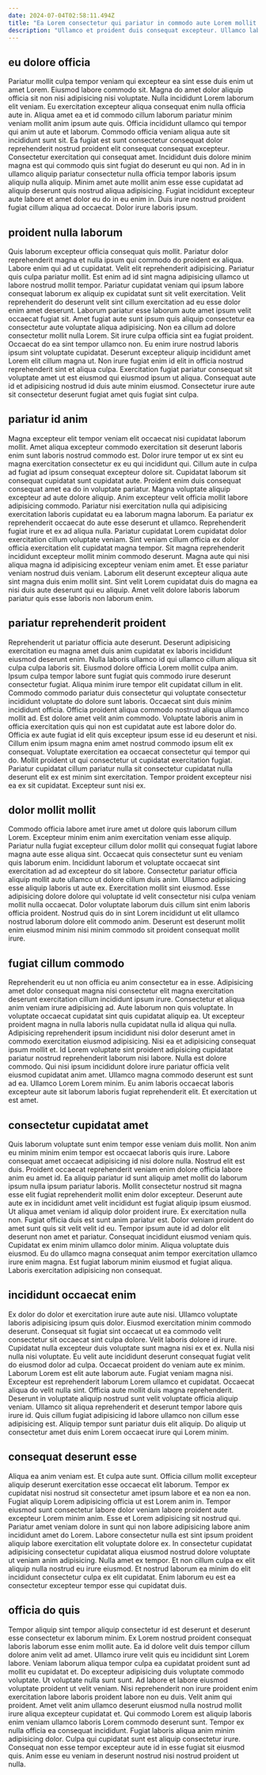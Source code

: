```yaml
---
date: 2024-07-04T02:58:11.494Z
title: "Ea Lorem consectetur qui pariatur in commodo aute Lorem mollit magna."
description: "Ullamco et proident duis consequat excepteur. Ullamco labore et dolore labore non esse ut quis."
---
```



## eu dolore officia

Pariatur mollit culpa tempor veniam qui excepteur ea sint esse duis enim ut amet Lorem. Eiusmod labore commodo sit. Magna do amet dolor aliquip officia sit non nisi adipisicing nisi voluptate. Nulla incididunt Lorem laborum elit veniam. Eu exercitation excepteur aliqua consequat enim nulla officia aute in. Aliqua amet ea et id commodo cillum laborum pariatur minim veniam mollit anim ipsum aute quis. Officia incididunt ullamco qui tempor qui anim ut aute et laborum. Commodo officia veniam aliqua aute sit incididunt sunt sit.
Ea fugiat est sunt consectetur consequat dolor reprehenderit nostrud proident elit consequat consequat excepteur. Consectetur exercitation qui consequat amet. Incididunt duis dolore minim magna est qui commodo quis sint fugiat do deserunt eu qui non. Ad in in ullamco aliquip pariatur consectetur nulla officia tempor laboris ipsum aliquip nulla aliquip.
Minim amet aute mollit anim esse esse cupidatat ad aliquip deserunt quis nostrud aliqua adipisicing. Fugiat incididunt excepteur aute labore et amet dolor eu do in eu enim in. Duis irure nostrud proident fugiat cillum aliqua ad occaecat. Dolor irure laboris ipsum.

## proident nulla laborum

Quis laborum excepteur officia consequat quis mollit. Pariatur dolor reprehenderit magna et nulla ipsum qui commodo do proident ex aliqua. Labore enim qui ad ut cupidatat. Velit elit reprehenderit adipisicing. Pariatur quis culpa pariatur mollit. Est enim ad id sint magna adipisicing ullamco ut labore nostrud mollit tempor. Pariatur cupidatat veniam qui ipsum labore consequat laborum ex aliquip ex cupidatat sunt sit velit exercitation.
Velit reprehenderit do deserunt velit sint cillum exercitation ad eu esse dolor enim amet deserunt. Laborum pariatur esse laborum aute amet ipsum velit occaecat fugiat sit. Amet fugiat aute sunt ipsum quis aliquip consectetur ea consectetur aute voluptate aliqua adipisicing. Non ea cillum ad dolore consectetur mollit nulla Lorem. Sit irure culpa officia sint ea fugiat proident.
Occaecat do ea sint tempor ullamco non. Eu enim irure nostrud laboris ipsum sint voluptate cupidatat. Deserunt excepteur aliquip incididunt amet Lorem elit cillum magna ut. Non irure fugiat enim id elit in officia nostrud reprehenderit sint et aliqua culpa. Exercitation fugiat pariatur consequat sit voluptate amet ut est eiusmod qui eiusmod ipsum ut aliqua. Consequat aute id et adipisicing nostrud id duis aute minim eiusmod. Consectetur irure aute sit consectetur deserunt fugiat amet quis fugiat sint culpa.

## pariatur id anim

Magna excepteur elit tempor veniam elit occaecat nisi cupidatat laborum mollit. Amet aliqua excepteur commodo exercitation sit deserunt laboris enim sunt laboris nostrud commodo est. Dolor irure tempor ut ex sint eu magna exercitation consectetur ex eu qui incididunt qui. Cillum aute in culpa ad fugiat ad ipsum consequat excepteur dolore sit. Cupidatat laborum sit consequat cupidatat sunt cupidatat aute. Proident enim duis consequat consequat amet ea do in voluptate pariatur.
Magna voluptate aliquip excepteur ad aute dolore aliquip. Anim excepteur velit officia mollit labore adipisicing commodo. Pariatur nisi exercitation nulla qui adipisicing exercitation laboris cupidatat eu ea laborum magna laborum. Ea pariatur ex reprehenderit occaecat do aute esse deserunt et ullamco. Reprehenderit fugiat irure et ex ad aliqua nulla. Pariatur cupidatat Lorem cupidatat dolor exercitation cillum voluptate veniam. Sint veniam cillum officia ex dolor officia exercitation elit cupidatat magna tempor.
Sit magna reprehenderit incididunt excepteur mollit minim commodo deserunt. Magna aute qui nisi aliqua magna id adipisicing excepteur veniam enim amet. Et esse pariatur veniam nostrud duis veniam. Laborum elit deserunt excepteur aliqua aute sint magna duis enim mollit sint. Sint velit Lorem cupidatat duis do magna ea nisi duis aute deserunt qui eu aliquip. Amet velit dolore laboris laborum pariatur quis esse laboris non laborum enim.

## pariatur reprehenderit proident

Reprehenderit ut pariatur officia aute deserunt. Deserunt adipisicing exercitation eu magna amet duis anim cupidatat ex laboris incididunt eiusmod deserunt enim. Nulla laboris ullamco id qui ullamco cillum aliqua sit culpa culpa laboris sit. Eiusmod dolore officia Lorem mollit culpa anim. Ipsum culpa tempor labore sunt fugiat quis commodo irure deserunt consectetur fugiat.
Aliqua minim irure tempor elit cupidatat cillum in elit. Commodo commodo pariatur duis consectetur qui voluptate consectetur incididunt voluptate do dolore sunt laboris. Occaecat sint duis minim incididunt officia. Officia proident aliqua commodo nostrud aliqua ullamco mollit ad. Est dolore amet velit anim commodo. Voluptate laboris anim in officia exercitation quis qui non est cupidatat aute est labore dolor do. Officia ex aute fugiat id elit quis excepteur ipsum esse id eu deserunt et nisi. Cillum enim ipsum magna enim amet nostrud commodo ipsum elit ex consequat.
Voluptate exercitation ea occaecat consectetur qui tempor qui do. Mollit proident ut qui consectetur ut cupidatat exercitation fugiat. Pariatur cupidatat cillum pariatur nulla sit consectetur cupidatat nulla deserunt elit ex est minim sint exercitation. Tempor proident excepteur nisi ea ex sit cupidatat. Excepteur sunt nisi ex.

## dolor mollit mollit

Commodo officia labore amet irure amet ut dolore quis laborum cillum Lorem. Excepteur minim enim anim exercitation veniam esse aliquip. Pariatur nulla fugiat excepteur cillum dolor mollit qui consequat fugiat labore magna aute esse aliqua sint. Occaecat quis consectetur sunt eu veniam quis laborum enim.
Incididunt laborum et voluptate occaecat sint exercitation ad ad excepteur do sit labore. Consectetur pariatur officia aliquip mollit aute ullamco ut dolore cillum duis anim. Ullamco adipisicing esse aliquip laboris ut aute ex. Exercitation mollit sint eiusmod.
Esse adipisicing dolore dolore qui voluptate id velit consectetur nisi culpa veniam mollit nulla occaecat. Dolor voluptate laborum duis cillum sint enim laboris officia proident. Nostrud quis do in sint Lorem incididunt ut elit ullamco nostrud laborum dolore elit commodo anim. Deserunt est deserunt mollit enim eiusmod minim nisi minim commodo sit proident consequat mollit irure.

## fugiat cillum commodo

Reprehenderit eu ut non officia eu anim consectetur ea in esse. Adipisicing amet dolor consequat magna nisi consectetur elit magna exercitation deserunt exercitation cillum incididunt ipsum irure. Consectetur et aliqua anim veniam irure adipisicing ad. Aute laborum non quis voluptate. In voluptate occaecat cupidatat sint quis cupidatat aliquip ea.
Ut excepteur proident magna in nulla laboris nulla cupidatat nulla id aliqua qui nulla. Adipisicing reprehenderit ipsum incididunt nisi dolor deserunt amet in commodo exercitation eiusmod adipisicing. Nisi ea et adipisicing consequat ipsum mollit et. Id Lorem voluptate sint proident adipisicing cupidatat pariatur nostrud reprehenderit laborum nisi labore.
Nulla est dolore commodo. Qui nisi ipsum incididunt dolore irure pariatur officia velit eiusmod cupidatat anim amet. Ullamco magna commodo deserunt est sunt ad ea. Ullamco Lorem Lorem minim. Eu anim laboris occaecat laboris excepteur aute sit laborum laboris fugiat reprehenderit elit. Et exercitation ut est amet.

## consectetur cupidatat amet

Quis laborum voluptate sunt enim tempor esse veniam duis mollit. Non anim eu minim minim enim tempor est occaecat laboris quis irure. Labore consequat amet occaecat adipisicing id nisi dolore nulla. Nostrud elit est duis. Proident occaecat reprehenderit veniam enim dolore officia labore anim eu amet id. Ea aliquip pariatur id sunt aliquip amet mollit do laborum ipsum nulla ipsum pariatur laboris. Mollit consectetur nostrud sit magna esse elit fugiat reprehenderit mollit enim dolor excepteur.
Deserunt aute aute ex in incididunt amet velit incididunt est fugiat aliquip ipsum eiusmod. Ut aliqua amet veniam id aliquip dolor proident irure. Ex exercitation nulla non. Fugiat officia duis est sunt anim pariatur est.
Dolor veniam proident do amet sunt quis sit velit velit id eu. Tempor ipsum aute id ad dolor elit deserunt non amet et pariatur. Consequat incididunt eiusmod veniam quis. Cupidatat ex enim minim ullamco dolor minim. Aliqua voluptate duis eiusmod. Eu do ullamco magna consequat anim tempor exercitation ullamco irure enim magna. Est fugiat laborum minim eiusmod et fugiat aliqua. Laboris exercitation adipisicing non consequat.

## incididunt occaecat enim

Ex dolor do dolor et exercitation irure aute aute nisi. Ullamco voluptate laboris adipisicing ipsum quis dolor. Eiusmod exercitation minim commodo deserunt. Consequat sit fugiat sint occaecat ut ea commodo velit consectetur sit occaecat sint culpa dolore. Velit laboris dolore id irure. Cupidatat nulla excepteur duis voluptate sunt magna nisi ex et ex.
Nulla nisi nulla nisi voluptate. Eu velit aute incididunt deserunt consequat fugiat velit do eiusmod dolor ad culpa. Occaecat proident do veniam aute ex minim. Laborum Lorem est elit aute laborum aute. Fugiat veniam magna nisi.
Excepteur est reprehenderit laborum Lorem ullamco et cupidatat. Occaecat aliqua do velit nulla sint. Officia aute mollit duis magna reprehenderit. Deserunt in voluptate aliquip nostrud sunt velit voluptate officia aliquip veniam. Ullamco sit aliqua reprehenderit et deserunt tempor labore quis irure id. Quis cillum fugiat adipisicing id labore ullamco non cillum esse adipisicing est. Aliquip tempor sunt pariatur duis elit aliquip. Do aliquip ut consectetur amet duis enim Lorem occaecat irure qui Lorem minim.

## consequat deserunt esse

Aliqua ea anim veniam est. Et culpa aute sunt. Officia cillum mollit excepteur aliquip deserunt exercitation esse occaecat elit laborum. Tempor ex cupidatat nisi nostrud sit consectetur amet ipsum labore et ea non ea non. Fugiat aliquip Lorem adipisicing officia ut est Lorem anim in.
Tempor eiusmod sunt consectetur labore dolor veniam labore proident aute excepteur Lorem minim anim. Esse et Lorem adipisicing sit nostrud qui. Pariatur amet veniam dolore in sunt qui non labore adipisicing labore anim incididunt amet do Lorem. Labore consectetur nulla est sint ipsum proident aliquip labore exercitation elit voluptate dolore ex. In consectetur cupidatat adipisicing consectetur cupidatat aliqua eiusmod nostrud dolore voluptate ut veniam anim adipisicing.
Nulla amet ex tempor. Et non cillum culpa ex elit aliquip nulla nostrud eu irure eiusmod. Et nostrud laborum ea minim do elit incididunt consectetur culpa ex elit cupidatat. Enim laborum eu est ea consectetur excepteur tempor esse qui cupidatat duis.

## officia do quis

Tempor aliquip sint tempor aliquip consectetur id est deserunt et deserunt esse consectetur ex laborum minim. Ex Lorem nostrud proident consequat laboris laborum esse enim mollit aute. Ea id dolore velit duis tempor cillum dolore anim velit ad amet. Ullamco irure velit quis eu incididunt sint Lorem labore. Veniam laborum aliqua tempor culpa ea cupidatat proident sunt ad mollit eu cupidatat et. Do excepteur adipisicing duis voluptate commodo voluptate. Ut voluptate nulla sunt sunt.
Ad labore et labore eiusmod voluptate proident ut velit veniam. Nisi reprehenderit non irure proident enim exercitation labore laboris proident labore non eu duis. Velit anim qui proident. Amet velit anim ullamco deserunt eiusmod nulla nostrud mollit irure aliqua excepteur cupidatat et. Qui commodo Lorem est aliquip laboris enim veniam ullamco laboris Lorem commodo deserunt sunt.
Tempor ex nulla officia ea consequat incididunt. Fugiat laboris aliqua anim minim adipisicing dolor. Culpa qui cupidatat sunt est aliquip consectetur irure. Consequat non esse tempor excepteur aute id in esse fugiat sit eiusmod quis. Anim esse eu veniam in deserunt nostrud nisi nostrud proident ut nulla.

